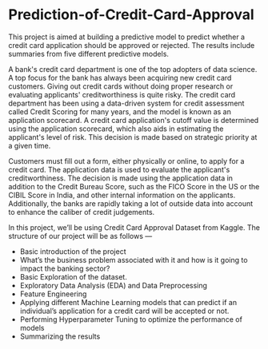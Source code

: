# Prediction-of-Credit-Card-Approval
This project is aimed at building a predictive model to predict whether a credit card application should be approved or rejected. The results include summaries from five different predictive models.

A bank's credit card department is one of the top adopters of data science. A top focus for the bank has always been acquiring new credit card customers. Giving out credit cards without doing proper research or evaluating applicants' creditworthiness is quite risky. The credit card department has been using a data-driven system for credit assessment called Credit Scoring for many years, and the model is known as an application scorecard. A credit card application's cutoff value is determined using the application scorecard, which also aids in estimating the applicant's level of risk. This decision is made based on strategic priority at a given time.

Customers must fill out a form, either physically or online, to apply for a credit card. The application data is used to evaluate the applicant's creditworthiness. The decision is made using the application data in addition to the Credit Bureau Score, such as the FICO Score in the US or the CIBIL Score in India, and other internal information on the applicants. Additionally, the banks are rapidly taking a lot of outside data into account to enhance the caliber of credit judgements.


In this project, we’ll be using Credit Card Approval Dataset from Kaggle. The structure of our project will be as follows —


* Basic introduction of the project
* What’s the business problem associated with it and how is it going to impact the banking sector?
* Basic Exploration of the dataset.
* Exploratory Data Analysis (EDA) and Data Preprocessing
* Feature Engineering
* Applying different Machine Learning models that can predict if an individual’s application for a credit card will be accepted or not.
* Performing Hyperparameter Tuning to optimize the performance of models
* Summarizing the results


